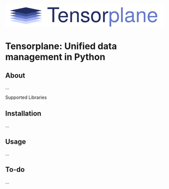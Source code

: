 

![Tensorplane Logo](/.github/logo.svg)

# Tensorplane: Unified data management in Python


## About


...

Supported Libraries

## Installation

...

## Usage

...

## To-do

...
